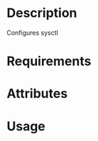 Description
===========
Configures sysctl

Requirements
============

Attributes
==========

Usage
=====

